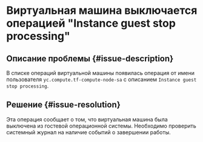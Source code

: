 # Виртуальная машина выключается операцией "Instance guest stop processing"


## Описание проблемы {#issue-description}

В списке операций виртуальной машины появилась операция от имени пользователя `yc.compute.tf-compute-node-sa` с описанием `Instance guest stop processing`.

## Решение {#issue-resolution}

Эта операция сообщает о том, что виртуальная машина была выключена из гостевой операционной системы. Необходимо проверить системный журнал на наличие событий о завершении работы.
